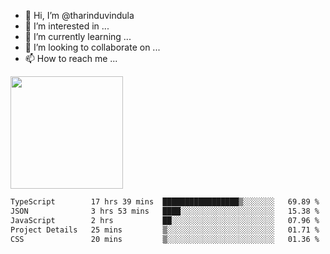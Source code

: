 - 👋 Hi, I’m @tharinduvindula
- 👀 I’m interested in ...
- 🌱 I’m currently learning ...
- 💞️ I’m looking to collaborate on ...
- 📫 How to reach me ...

<!---
tharinduvindula/tharinduvindula is a ✨ special ✨ repository because its `README.md` (this file) appears on your GitHub profile.
You can click the Preview link to take a look at your changes.
--->

<img height="180em" src="https://github-readme-stats.vercel.app/api?username=tharinduvindula&show_icons=true&hide_border=false&&count_private=true&include_all_commits=true" />


<!--START_SECTION:waka-->

```txt
TypeScript        17 hrs 39 mins  █████████████████▒░░░░░░░   69.89 %
JSON              3 hrs 53 mins   ████░░░░░░░░░░░░░░░░░░░░░   15.38 %
JavaScript        2 hrs           ██░░░░░░░░░░░░░░░░░░░░░░░   07.96 %
Project Details   25 mins         ▒░░░░░░░░░░░░░░░░░░░░░░░░   01.71 %
CSS               20 mins         ▒░░░░░░░░░░░░░░░░░░░░░░░░   01.36 %
```

<!--END_SECTION:waka-->
